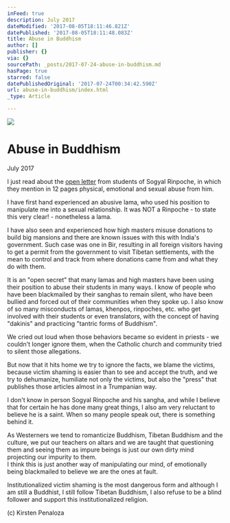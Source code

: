 ```yaml
---
inFeed: true
description: July 2017
dateModified: '2017-08-05T18:11:46.821Z'
datePublished: '2017-08-05T18:11:48.083Z'
title: Abuse in Buddhism
author: []
publisher: {}
via: {}
sourcePath: _posts/2017-07-24-abuse-in-buddhism.md
hasPage: true
starred: false
datePublishedOriginal: '2017-07-24T00:34:42.590Z'
url: abuse-in-buddhism/index.html
_type: Article

---
```

![](https://the-grid-user-content.s3-us-west-2.amazonaws.com/0dd34fed-b489-46a3-a500-4cc190979fa7.jpg)

# Abuse in Buddhism

July 2017

I just read about the [open letter][0] from students of Sogyal Rinpoche, in which they mention in 12 pages physical, emotional and sexual abuse from him.

I have first hand experienced an abusive lama, who used his position to manipulate me into a sexual relationship. It was NOT a Rinpoche - to state this very clear! - nonetheless a lama.

I have also seen and experienced how high masters misuse donations to build big mansions and there are known issues with this with India's government. Such case was one in Bir, resulting in all foreign visitors having to get a permit from the government to visit Tibetan settlements, with the mean to control and track from where donations came from and what they do with them.

It is an "open secret" that many lamas and high masters have been using their position to abuse their students in many ways. I know of people who have been blackmailed by their sanghas to remain silent, who have been bullied and forced out of their communities when they spoke up. I also know of so many misconducts of lamas, khenpos, rinpoches, etc. who get involved with their students or even translators, with the concept of having "dakinis" and practicing "tantric forms of Buddhism".

We cried out loud when those behaviors became so evident in priests - we couldn't longer ignore them, when the Catholic church and community tried to silent those allegations.

But now that it hits home we try to ignore the facts, we blame the victims, because victim shaming is easier than to see and accept the truth, and we try to dehumanize, humiliate not only the victims, but also the "press" that publishes those articles almost in a Trumpanian way.

I don't know in person Sogyal Rinpoche and his sangha, and while I believe that for certain he has done many great things, I also am very reluctant to believe he is a saint. When so many people speak out, there is something behind it.

As Westerners we tend to romanticize Buddhism, Tibetan Buddhism and the culture, we put our teachers on altars and we are taught that questioning them and seeing them as impure beings is just our own dirty mind projecting our impurity to them.  
I think this is just another way of manipulating our mind, of emotionally being blackmailed to believe we are the ones at fault.

Institutionalized victim shaming is the most dangerous form and although I am still a Buddhist, I still follow Tibetan Buddhism, I also refuse to be a blind follower and support this institutionalized religion.

(c) Kirsten Penaloza

[0]: https://www.lionsroar.com/letter-to-sogyal-rinpoche-from-current-and-ex-rigpa-members-details-abuse-allegations/